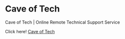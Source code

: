 # Cave of Tech
Cave of Tech | Online Remote Technical Support Service

Click here! [Cave of Tech](http://www.caveoftech.com)
